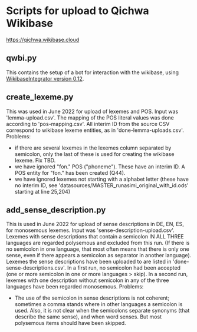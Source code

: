 # Scripts for upload to Qichwa Wikibase

https://qichwa.wikibase.cloud

## qwbi.py

This contains the setup of a bot for interaction with the wikibase, using [WikibaseIntegrator version 0.12](https://github.com/LeMyst/WikibaseIntegrator/tree/rewrite-wbi).

## create_lexeme.py

This was used in June 2022 for upload of lexemes and POS. Input was 'lemma-upload.csv'.
The mapping of the POS literal values was done according to 'pos-mapping.csv'.
All interim ID from the source CSV correspond to wikibase lexeme entities, as in 'done-lemma-uploads.csv'.
Problems:
+ if there are several lexemes in the lexemes column separated by semicolon, only the last of these is used for creating the wikibase lexeme. Fix TBD.
+ we have ignored "fon." POS ("phoneme"). These have an interim ID. A POS entity for "fon." has been created (Q44).
+ we have ignored lexemes not starting with a alphabet letter (these have no interim ID, see 'datasources/MASTER_runasimi_original_with_id.ods' starting at line 25,204)

## add_sense_description.py

This is used in June 2022 for upload of sense descriptions in DE, EN, ES, for monosemous lexemes. Input was 'sense-description-upload.csv'.
Lexemes with sense descriptions that contain a semicolon IN ALL THREE languages are regarded polysemous and excluded from this run. (If there is no semicolon in one language, that most often means that there is only one sense, even if there appears a semicolon as separator in another language).
Lexemes the sense descriptions have been uploaded to are listed in 'done-sense-descriptions.csv'. In a first run, no semicolon had been accepted (one or more semicolon in one or more languages > skip). In a second run, lexemes with one description without semicolon in any of the three languages have been regarded monosemous.
Problems:
+ The use of the semicolon in sense descriptions is not coherent; sometimes a comma stands where in other languages a semicolon is used. Also, it is not clear when the semicolons separate synonyms (that describe the same sense), and when word senses. But most polysemous items should have been skipped.
